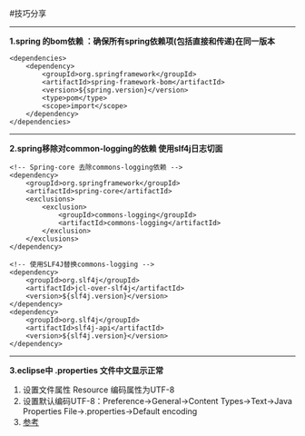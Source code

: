 #技巧分享

---
**1.spring 的bom依赖 ：确保所有spring依赖项(包括直接和传递)在同一版本**
```
<dependencies>
	<dependency>
		<groupId>org.springframework</groupId>
		<artifactId>spring-framework-bom</artifactId>
		<version>${spring.version}</version>
		<type>pom</type>
		<scope>import</scope>
	</dependency>
</dependencies>
```
---
**2.spring移除对common-logging的依赖 使用slf4j日志切面**
```
<!-- Spring-core 去除commons-logging依赖 -->
<dependency>
	<groupId>org.springframework</groupId>
	<artifactId>spring-core</artifactId>
	<exclusions>
		<exclusion>
			<groupId>commons-logging</groupId>
			<artifactId>commons-logging</artifactId>
		</exclusion>
	</exclusions>
</dependency>
```
```
<!-- 使用SLF4J替换commons-logging -->
<dependency>
	<groupId>org.slf4j</groupId>
	<artifactId>jcl-over-slf4j</artifactId>
	<version>${slf4j.version}</version>
</dependency>
<dependency>
	<groupId>org.slf4j</groupId>
	<artifactId>slf4j-api</artifactId>
	<version>${slf4j.version}</version>
</dependency>
```
---
**3.eclipse中 .properties 文件中文显示正常**
1. 设置文件属性  Resource 编码属性为UTF-8
2. 设置默认编码UTF-8：Preference->General->Content Types->Text->Java Properties File->.properties->Default encoding
3. [参考](http://blog.csdn.net/grpideas/article/details/46944969)
